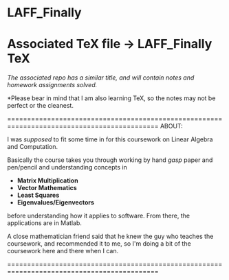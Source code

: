 # LAFF_Finally
# Associated TeX file -> LAFF_Finally TeX

*The associated repo has a similar title, and will contain notes and homework assignments solved.*


*Please bear in mind that I am also learning TeX, so the notes may not be perfect or the cleanest.


============================================================================================
ABOUT:

I was *supposed* to fit some time in for this coursework on Linear Algebra and Computation.

Basically the course takes you through working by hand *gasp* paper and pen/pencil and understanding concepts in 
* **Matrix Multiplication** 
* **Vector Mathematics** 
* **Least Squares**
* **Eigenvalues/Eigenvectors**

before understanding
how it applies to software. From there, the applications are in Matlab.

A close mathematician friend said that he knew the guy who teaches the 
coursework, and recommended it to me, so I'm doing a bit of the coursework
here and there when I can.

============================================================================================


